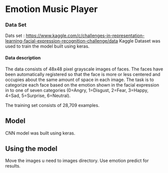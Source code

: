 # Emotion Music Player

### Data Set 
Dats set : https://www.kaggle.com/c/challenges-in-representation-learning-facial-expression-recognition-challenge/data
Kaggle Dataset was used to train the model built using keras.

#### Data description
The data consists of 48x48 pixel grayscale images of faces. The faces have been automatically registered so that the face is more or less centered and occupies about the same amount of space in each image. The task is to categorize each face based on the emotion shown in the facial expression in to one of seven categories (0=Angry, 1=Disgust, 2=Fear, 3=Happy, 4=Sad, 5=Surprise, 6=Neutral).

The training set consists of 28,709 examples.

## Model
CNN model was built using keras.

## Using the model
Move the images u need to images directory. Use emotion predict for results.
